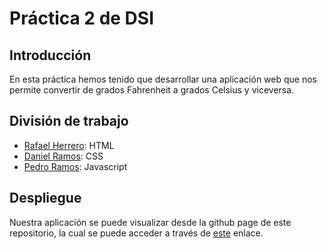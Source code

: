 # Práctica 2 de DSI
## Introducción
En esta práctica hemos tenido que desarrollar una aplicación web que nos permite convertir de grados Fahrenheit a grados Celsius y viceversa.

## División de trabajo
* [Rafael Herrero](https://github.com/Rafaherrero): HTML
* [Daniel Ramos](https://github.com/DanielRamosAcosta): CSS
* [Pedro Ramos](https://github.com/alu0100505078): Javascript

## Despliegue
Nuestra aplicación se puede visualizar desde la github page de este repositorio, la cual se puede acceder a través de [este](http://ull-esit-gradoii-dsi.github.io/introduccion-rafa-daniel-pedro-dsi1516/) enlace.

